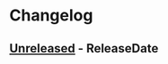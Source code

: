 # Changelog

<!-- next-header -->

## [Unreleased] - ReleaseDate

<!-- next-url -->

[unreleased]: https://github.com/org/repo/compare/v0.1.17...HEAD
